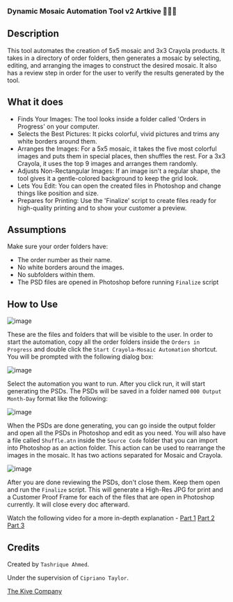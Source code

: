 ### Dynamic Mosaic Automation Tool v2 Artkive 👨🏻‍💻


## Description

This tool automates the creation of 5x5 mosaic and 3x3 Crayola products. It takes in a directory of order folders, then generates a mosaic by selecting, editing, and arranging the images to construct the desired mosaic. It also has a review step in order for the user to verify the results generated by the tool.

## What it does
- Finds Your Images: The tool looks inside a folder called 'Orders in Progress' on your computer.
- Selects the Best Pictures: It picks colorful, vivid pictures and trims any white borders around them.
- Arranges the Images: For a 5x5 mosaic, it takes the five most colorful images and puts them in special places, then shuffles the rest. For a 3x3 Crayola, it uses the top 9 images and arranges them randomly.
- Adjusts Non-Rectangular Images: If an image isn't a regular shape, the tool gives it a gentle-colored background to keep the grid look.
- Lets You Edit: You can open the created files in Photoshop and change things like position and size.
- Prepares for Printing: Use the 'Finalize' script to create files ready for high-quality printing and to show your customer a preview.


## Assumptions
Make sure your order folders have:
- The order number as their name.
- No white borders around the images.
- No subfolders within them.
- The PSD files are opened in Photoshop before running `Finalize` script



## How to Use

![image](https://github.com/tashrique/dynamic-automation-v2-artkive/assets/105752119/430af5ae-7096-4f48-9b4d-e7e3aa4a556d)

These are the files and folders that will be visible to the user. In order to start the automation, copy all the order folders inside the `Orders in Progress` and double click the `Start Crayola-Mosaic Automation`
shortcut. You will be prompted with the following dialog box: 

![image](https://github.com/tashrique/dynamic-automation-v2-artkive/assets/105752119/df0ae862-f380-491b-b023-d55cf962c265)

Select the automation you want to run. After you click run, it will start generating the PSDs. The PSDs will be saved in a folder named `000 Output Month-Day` format like the following: 

![image](https://github.com/tashrique/dynamic-automation-v2-artkive/assets/105752119/fff373ad-2cbe-4c7f-8c19-7ed97255328e)


When the PSDs are done generating, you can go inside the output folder and open all the PSDs in Photoshop and edit as you need. You will also have a file called `Shuffle.atn` inside the `Source Code` folder that you can import into Photoshop as an action folder. This action can be used to rearrange the images in the mosaic. It has two actions separated for Mosaic and Crayola.

![image](https://github.com/tashrique/dynamic-automation-v2-artkive/assets/105752119/a9830491-3de8-4a17-b876-8a8e4fcca001)

After you are done reviewing the PSDs, don't close them. Keep them open and run the `Finalize` script. This will generate a High-Res JPG for print and a Customer Proof Frame for each of the files that are open in Photoshop currently. It will close every doc afterward.

Watch the following video for a more in-depth explanation - 
[Part 1](https://www.loom.com/share/13d3a432eadd47dfaccbd3964909f239?sid=49d83cc0-7226-458a-9cb4-607009ccee70)
[Part 2](https://www.loom.com/share/b209735de59d43b388ea0f1483c3319f?sid=fbacfabc-a26c-4579-a3fd-68f7f77950a4)
[Part 3](https://www.loom.com/share/cbfd7aa858d1479bb43dd927779a42a0?sid=14eac5a8-0c55-4eb3-a770-92723fd846d9)


## Credits

Created by `Tashrique Ahmed`.

Under the supervision of `Cipriano Taylor`.

[The Kive Company](https://www.artkiveapp.com)
